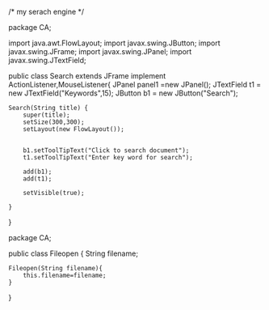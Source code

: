 /* my serach engine */


package CA;

import java.awt.FlowLayout;
import javax.swing.JButton;
import javax.swing.JFrame;
import javax.swing.JPanel;
import javax.swing.JTextField;

public class Search extends JFrame implement ActionListener,MouseListener{
	JPanel panel1 =new JPanel(); 
	JTextField t1 = new JTextField("Keywords",15);
	JButton b1 = new JButton("Search");	
	
	
	
	Search(String title) {
		super(title);
		setSize(300,300);
		setLayout(new FlowLayout());
		
		
		b1.setToolTipText("Click to search document");
		t1.setToolTipText("Enter key word for search");
	
		add(b1);
		add(t1);
		
		setVisible(true);

	}
}



package CA;

public class Fileopen {
	String filename;
	
	
	
	
	Fileopen(String filename){
		this.filename=filename;
	}

}


